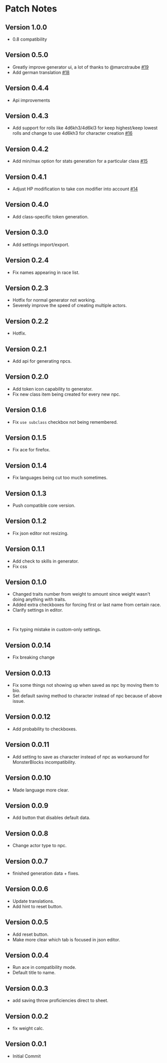 # Patch Notes

## Version 1.0.0

* 0.8 compatibility

## Version 0.5.0

* Greatly improve generator ui, a lot of thanks to @marcstraube [#19](https://github.com/ardittristan/VTTNPCGen/pull/19)
* Add german translation [#18](https://github.com/ardittristan/VTTNPCGen/pull/18)

## Version 0.4.4

* Api improvements

## Version 0.4.3

* Add support for rolls like 4d6kh3/4d6kl3 for keep highest/keep lowest rolls and change to use 4d6kh3 for character creation [#16](https://github.com/ardittristan/VTTNPCGen/pull/16)

## Version 0.4.2

* Add min/max option for stats generation for a particular class [#15](https://github.com/ardittristan/VTTNPCGen/pull/15)

## Version 0.4.1

* Adjust HP modification to take con modifier into account [#14](https://github.com/ardittristan/VTTNPCGen/pull/14)

## Version 0.4.0

* Add class-specific token generation.

## Version 0.3.0

* Add settings import/export.

## Version 0.2.4

* Fix names appearing in race list.

## Version 0.2.3

* Hotfix for normal generator not working.
* Severely improve the speed of creating multiple actors.

## Version 0.2.2

* Hotfix.

## Version 0.2.1

* Add api for generating npcs.

## Version 0.2.0

* Add token icon capability to generator.
* Fix new class item being created for every new npc.

## Version 0.1.6

* Fix `use subclass` checkbox not being remembered.

## Version 0.1.5

* Fix ace for firefox.

## Version 0.1.4

* Fix languages being cut too much sometimes.

## Version 0.1.3

* Push compatible core version.

## Version 0.1.2

* Fix json editor not resizing.

## Version 0.1.1

* Add check to skills in generator.
* Fix css

## Version 0.1.0

* Changed traits number from weight to amount since weight wasn't doing anything with traits.
* Added extra checkboxes for forcing first or last name from certain race.
* Clarify settings in editor.

&nbsp;

* Fix typing mistake in custom-only settings.

## Version 0.0.14

* Fix breaking change

## Version 0.0.13

* Fix some things not showing up when saved as npc by moving them to bio.
* Set default saving method to character instead of npc because of above issue.

## Version 0.0.12

* Add probability to checkboxes.

## Version 0.0.11

* Add setting to save as character instead of npc as workaround for MonsterBlocks incompatibility.

## Version 0.0.10

* Made language more clear.

## Version 0.0.9

* Add button that disables default data.

## Version 0.0.8

* Change actor type to npc.

## Version 0.0.7

* finished generation data + fixes.

## Version 0.0.6

* Update translations.
* Add hint to reset button.

## Version 0.0.5

* Add reset button.
* Make more clear which tab is focused in json editor.

## Version 0.0.4

* Run ace in compatibility mode.
* Default title to name.

## Version 0.0.3

* add saving throw proficiencies direct to sheet.

## Version 0.0.2

* fix weight calc.

## Version 0.0.1

* Initial Commit
